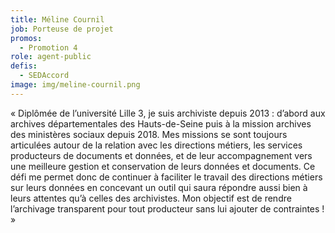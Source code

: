 ```yaml
---
title: Méline Cournil
job: Porteuse de projet
promos:
  - Promotion 4
role: agent-public
defis:
  - SEDAccord
image: img/meline-cournil.png
---
```

« Diplômée de l’université Lille 3, je suis archiviste depuis 2013 : d’abord aux archives départementales des Hauts-de-Seine puis à la mission archives des ministères sociaux depuis 2018. Mes missions se sont toujours articulées autour de la relation avec les directions métiers, les services producteurs de documents et données, et de leur accompagnement vers une meilleure gestion et conservation de leurs données et documents. Ce défi me permet donc de continuer à faciliter le travail des directions métiers sur leurs données en concevant un outil qui saura répondre aussi bien à leurs attentes qu’à celles des archivistes. Mon objectif est de rendre l’archivage transparent pour tout producteur sans lui ajouter de contraintes ! »
